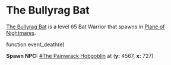 # The Bullyrag Bat



[The Bullyrag Bat](/npc/204010) is a level 65 Bat Warrior that spawns in [Plane of Nightmares](/zone/204).

function event_death(e)

**Spawn NPC:**  [\#The Painwrack Hobgoblin](/npc/204482) at (**y:** 4567, **x:** 727)
